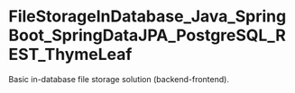# FileStorageInDatabase_Java_SpringBoot_SpringDataJPA_PostgreSQL_REST_ThymeLeaf
Basic in-database file storage solution (backend-frontend).

